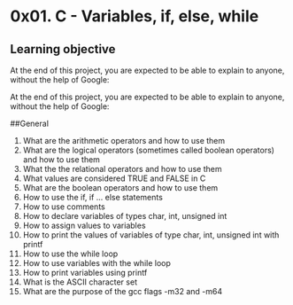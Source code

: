 # 0x01. C - Variables, if, else, while

## Learning objective
At the end of this project, you are expected to be able to explain to anyone, without the help of Google:

At the end of this project, you are expected to be able to explain to anyone, without the help of Google:

##General
1. What are the arithmetic operators and how to use them
2. What are the logical operators (sometimes called boolean operators) and how to use them
3. What the the relational operators and how to use them
4. What values are considered TRUE and FALSE in C
5. What are the boolean operators and how to use them
6. How to use the if, if ... else statements
7. How to use comments
8. How to declare variables of types char, int, unsigned int
9. How to assign values to variables
10. How to print the values of variables of type char, int, unsigned int with printf
11. How to use the while loop
12. How to use variables with the while loop
13. How to print variables using printf
14. What is the ASCII character set
15. What are the purpose of the gcc flags -m32 and -m64
